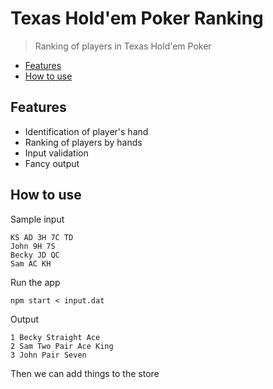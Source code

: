 # Texas Hold'em Poker Ranking

> Ranking of players in Texas Hold'em Poker

- [Features](#features)
- [How to use](#how-to-use)

## Features

- Identification of player's hand
- Ranking of players by hands
- Input validation
- Fancy output

## How to use

Sample input
```
KS AD 3H 7C TD
John 9H 7S
Becky JD QC
Sam AC KH
```

Run the app
```
npm start < input.dat
```

Output
```
1 Becky Straight Ace
2 Sam Two Pair Ace King
3 John Pair Seven
```

Then we can add things to the store

